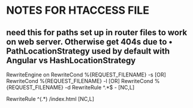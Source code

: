 # NOTES FOR HTACCESS FILE 
## need this for paths set up in router files to work on web server. Otherwise get 404s due to •	PathLocationStrategy used by default with Angular vs HashLocationStrategy

RewriteEngine on
RewriteCond %{REQUEST_FILENAME} -s [OR]
RewriteCond %{REQUEST_FILENAME} -l [OR]
RewriteCond %{REQUEST_FILENAME} -d
RewriteRule ^.*$ - [NC,L]

RewriteRule ^(.*) /index.html [NC,L]
